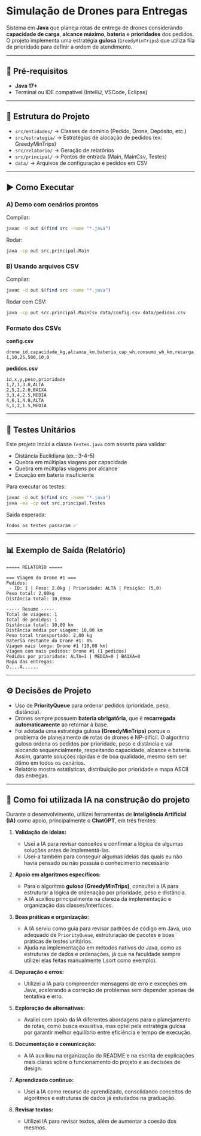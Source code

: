 # Simulação de Drones para Entregas

Sistema em **Java** que planeja rotas de entrega de drones considerando **capacidade de carga**, **alcance máximo**, **bateria** e **prioridades** dos pedidos.  
O projeto implementa uma estratégia **gulosa** (`GreedyMinTrips`) que utiliza fila de prioridade para definir a ordem de atendimento.

---

## 🚀 Pré-requisitos
- **Java 17+**
- Terminal ou IDE compatível (IntelliJ, VSCode, Eclipse)

---

## 📂 Estrutura do Projeto

- `src/entidades/` → Classes de domínio (Pedido, Drone, Depósito, etc.)
- `src/estrategia/` → Estratégias de alocação de pedidos (ex: GreedyMinTrips)
- `src/relatorio/` → Geração de relatórios
- `src/principal/` → Pontos de entrada (Main, MainCsv, Testes)
- `data/` → Arquivos de configuração e pedidos em CSV


---

## ▶️ Como Executar

### A) Demo com cenários prontos
Compilar:
```bash
javac -d out $(find src -name "*.java")
```
Rodar:
```bash
java -cp out src.principal.Main
```

### B) Usando arquivos CSV
Compilar:
```bash
javac -d out $(find src -name "*.java")
```
Rodar com CSV:
```bash
java -cp out src.principal.MainCsv data/config.csv data/pedidos.csv
```

### Formato dos CSVs

**config.csv**
```
drone_id,capacidade_kg,alcance_km,bateria_cap_wh,consumo_wh_km,recarga_wh_min
1,10,25,500,10,0
```

**pedidos.csv**
```
id,x,y,peso,prioridade
1,2,1,3.0,ALTA
2,5,2,2.0,BAIXA
3,3,4,2.5,MEDIA
4,6,1,4.0,ALTA
5,1,2,1.5,MEDIA
```

---

## 🧪 Testes Unitários

Este projeto inclui a classe `Testes.java` com asserts para validar:
- Distância Euclidiana (ex.: 3-4-5)
- Quebra em múltiplas viagens por capacidade
- Quebra em múltiplas viagens por alcance
- Exceção em bateria insuficiente

Para executar os testes:
```bash
javac -d out $(find src -name "*.java")
java -ea -cp out src.principal.Testes
```

Saída esperada:
```
Todos os testes passaram ✅
```

---

## 📊 Exemplo de Saída (Relatório)

```
===== RELATÓRIO =====

=== Viagem do Drone #1 ===
Pedidos: 
 - ID: 1 | Peso: 2.0kg | Prioridade: ALTA | Posição: (5,0)
Peso total: 2,00kg
Distância total: 10,00km

----- Resumo -----
Total de viagens: 1
Total de pedidos: 1
Distância total: 10,00 km
Distância média por viagem: 10,00 km
Peso total transportado: 2,00 kg
Bateria restante do Drone #1: 0%
Viagem mais longa: Drone #1 (10,00 km)
Viagem com mais pedidos: Drone #1 (1 pedidos)
Pedidos por prioridade: ALTA=1 | MEDIA=0 | BAIXA=0
Mapa das entregas:
D....A......
```

---

## ⚙️ Decisões de Projeto
- Uso de **PriorityQueue** para ordenar pedidos (prioridade, peso, distância).
- Drones sempre possuem **bateria obrigatória**, que é **recarregada automaticamente** ao retornar à base.
- Foi adotada uma estratégia gulosa **(GreedyMinTrips)** porque o problema de planejamento de rotas de drones é NP-difícil. O algoritmo guloso ordena os pedidos por prioridade, peso e distância e vai alocando sequencialmente, respeitando capacidade, alcance e bateria.
Assim, garante soluções rápidas e de boa qualidade, mesmo sem ser ótimo em todos os cenários.
- Relatório mostra estatísticas, distribuição por prioridade e mapa ASCII das entregas.

---

## 🤖 Como foi utilizada IA na construção do projeto

Durante o desenvolvimento, utilizei ferramentas de **Inteligência Artificial (IA)** como apoio, principalmente o **ChatGPT**, em três frentes:  

1. **Validação de ideias:**  
   - Usei a IA para revisar conceitos e confirmar a lógica de algumas soluções antes de implementá-las.  
   - Usei-a também para conseguir algumas ideias das quais eu não havia pensado ou não possuia o conhecimento necessário

2. **Apoio em algoritmos específicos:**  
   - Para o algoritmo **guloso (GreedyMinTrips)**, consultei a IA para estruturar a lógica de ordenação por prioridade, peso e distância.  
   - A IA auxiliou principalmente na clareza da implementação e organização das classes/interfaces.

3. **Boas práticas e organização:**  
   - A IA serviu como guia para revisar padrões de código em Java, uso adequado de `PriorityQueue`, estruturação de pacotes e boas práticas de testes unitários.  
   - Ajuda na implementação em métodos nativos do Java, como as estruturas de dados e ordenações, já que na faculdade sempre utilizei elas feitas manualmente (.sort como exemplo). 

4. **Depuração e erros:**  
   - Utilizei a IA para compreender mensagens de erro e exceções em Java, acelerando a correção de problemas sem depender apenas de tentativa e erro.  

5. **Exploração de alternativas:**  
   - Avaliei com apoio da IA diferentes abordagens para o planejamento de rotas, como busca exaustiva, mas optei pela estratégia gulosa por garantir melhor equilíbrio entre eficiência e tempo de execução.  

6. **Documentação e comunicação:**  
   - A IA auxiliou na organização do README e na escrita de explicações mais claras sobre o funcionamento do projeto e as decisões de design.  

7. **Aprendizado contínuo:**  
   - Usei a IA como recurso de aprendizado, consolidando conceitos de algoritmos e estruturas de dados já estudados na graduação.

8. **Revisar textos:**  
   - Utilizei IA para revisar textos, além de aumentar a coesão dos mesmos. 
